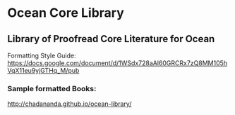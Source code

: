 Ocean Core Library
=================

## Library of Proofread Core Literature for Ocean

Formatting Style Guide:  https://docs.google.com/document/d/1WSdx728aAl60GRCRx7zQ8MM105hVqX11eu9yjGTHq_M/pub

### Sample formatted Books:

http://chadananda.github.io/ocean-library/
 
